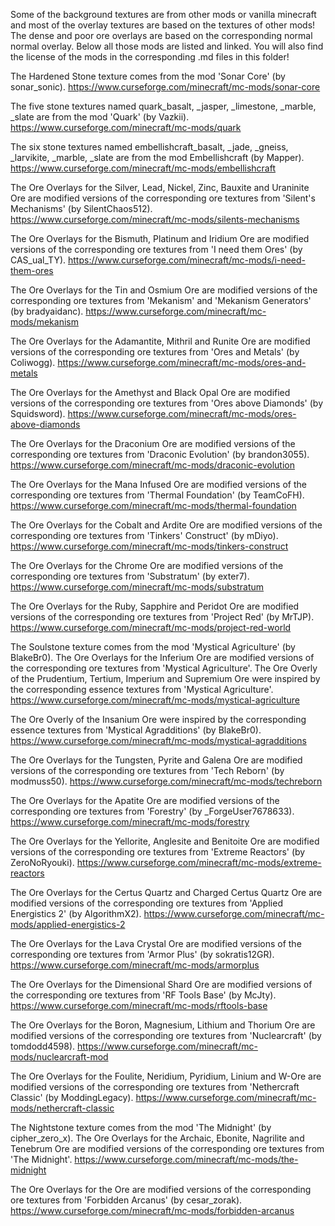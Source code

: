 Some of the background textures are from other mods or vanilla minecraft
and most of the overlay textures are based on the textures of other mods!
The dense and poor ore overlays are based on the corresponding normal normal overlay.
Below all those mods are listed and linked.
You will also find the license of the mods in the corresponding .md files in this folder!

The Hardened Stone texture comes from the mod 'Sonar Core' (by sonar_sonic).
https://www.curseforge.com/minecraft/mc-mods/sonar-core

The five stone textures named quark_basalt, _jasper, _limestone, _marble, _slate are from the mod 'Quark' (by Vazkii).
https://www.curseforge.com/minecraft/mc-mods/quark

The six stone textures named embellishcraft_basalt, _jade, _gneiss, _larvikite, _marble, _slate are from the mod Embellishcraft (by Mapper).
https://www.curseforge.com/minecraft/mc-mods/embellishcraft

The Ore Overlays for the Silver, Lead, Nickel, Zinc, Bauxite and Uraninite Ore are modified versions of the corresponding ore textures from 'Silent's Mechanisms' (by SilentChaos512).
https://www.curseforge.com/minecraft/mc-mods/silents-mechanisms

The Ore Overlays for the Bismuth, Platinum and Iridium Ore are modified versions of the corresponding ore textures from 'I need them Ores' (by CAS_ual_TY).
https://www.curseforge.com/minecraft/mc-mods/i-need-them-ores

The Ore Overlays for the Tin and Osmium Ore are modified versions of the corresponding ore textures from 'Mekanism' and 'Mekanism Generators' (by bradyaidanc).
https://www.curseforge.com/minecraft/mc-mods/mekanism

The Ore Overlays for the Adamantite, Mithril and Runite Ore are modified versions of the corresponding ore textures from 'Ores and Metals' (by Coliwogg).
https://www.curseforge.com/minecraft/mc-mods/ores-and-metals

The Ore Overlays for the Amethyst and Black Opal Ore are modified versions of the corresponding ore textures from 'Ores above Diamonds' (by Squidsword).
https://www.curseforge.com/minecraft/mc-mods/ores-above-diamonds

The Ore Overlays for the Draconium Ore are modified versions of the corresponding ore textures from 'Draconic Evolution' (by brandon3055).
https://www.curseforge.com/minecraft/mc-mods/draconic-evolution

The Ore Overlays for the Mana Infused Ore are modified versions of the corresponding ore textures from 'Thermal Foundation' (by TeamCoFH).
https://www.curseforge.com/minecraft/mc-mods/thermal-foundation

The Ore Overlays for the Cobalt and Ardite Ore are modified versions of the corresponding ore textures from 'Tinkers' Construct' (by mDiyo).
https://www.curseforge.com/minecraft/mc-mods/tinkers-construct

The Ore Overlays for the Chrome Ore are modified versions of the corresponding ore textures from 'Substratum' (by exter7).
https://www.curseforge.com/minecraft/mc-mods/substratum

The Ore Overlays for the Ruby, Sapphire and Peridot Ore are modified versions of the corresponding ore textures from 'Project Red' (by MrTJP).
https://www.curseforge.com/minecraft/mc-mods/project-red-world

The Soulstone texture comes from the mod 'Mystical Agriculture' (by BlakeBr0).
The Ore Overlays for the Inferium Ore are modified versions of the corresponding ore textures from 'Mystical Agriculture'.
The Ore Overly of the Prudentium, Tertium, Imperium and Supremium Ore were inspired by the corresponding essence textures from 'Mystical Agriculture'.
https://www.curseforge.com/minecraft/mc-mods/mystical-agriculture

The Ore Overly of the Insanium Ore were inspired by the corresponding essence textures from 'Mystical Agradditions' (by BlakeBr0).
https://www.curseforge.com/minecraft/mc-mods/mystical-agradditions

The Ore Overlays for the Tungsten, Pyrite and Galena Ore are modified versions of the corresponding ore textures from 'Tech Reborn' (by modmuss50).
https://www.curseforge.com/minecraft/mc-mods/techreborn

The Ore Overlays for the Apatite Ore are modified versions of the corresponding ore textures from 'Forestry' (by _ForgeUser7678633).
https://www.curseforge.com/minecraft/mc-mods/forestry

The Ore Overlays for the Yellorite, Anglesite and Benitoite Ore are modified versions of the corresponding ore textures from 'Extreme Reactors' (by ZeroNoRyouki).
https://www.curseforge.com/minecraft/mc-mods/extreme-reactors

The Ore Overlays for the Certus Quartz and Charged Certus Quartz Ore are modified versions of the corresponding ore textures from 'Applied Energistics 2' (by AlgorithmX2).
https://www.curseforge.com/minecraft/mc-mods/applied-energistics-2

The Ore Overlays for the Lava Crystal Ore are modified versions of the corresponding ore textures from 'Armor Plus' (by sokratis12GR).
https://www.curseforge.com/minecraft/mc-mods/armorplus

The Ore Overlays for the Dimensional Shard Ore are modified versions of the corresponding ore textures from 'RF Tools Base' (by McJty).
https://www.curseforge.com/minecraft/mc-mods/rftools-base

The Ore Overlays for the Boron, Magnesium, Lithium and Thorium Ore are modified versions of the corresponding ore textures from 'Nuclearcraft' (by tomdodd4598).
https://www.curseforge.com/minecraft/mc-mods/nuclearcraft-mod

The Ore Overlays for the Foulite, Neridium, Pyridium, Linium and W-Ore are modified versions of the corresponding ore textures from 'Nethercraft Classic' (by ModdingLegacy).
https://www.curseforge.com/minecraft/mc-mods/nethercraft-classic

The Nightstone texture comes from the mod 'The Midnight' (by cipher_zero_x).
The Ore Overlays for the Archaic, Ebonite, Nagrilite and Tenebrum Ore are modified versions of the corresponding ore textures from 'The Midnight'.
https://www.curseforge.com/minecraft/mc-mods/the-midnight

The Ore Overlays for the  Ore are modified versions of the corresponding ore textures from 'Forbidden Arcanus' (by cesar_zorak).
https://www.curseforge.com/minecraft/mc-mods/forbidden-arcanus